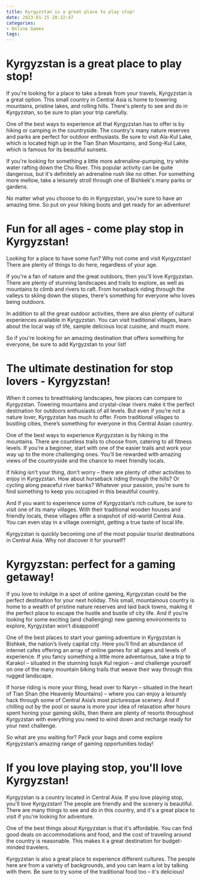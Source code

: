 ```yaml
---
title: Kyrgyzstan is a great place to play stop!
date: 2023-01-15 20:32:47
categories:
- Online Games
tags:
---
```



#  Kyrgyzstan is a great place to play stop!

If you're looking for a place to take a break from your travels, Kyrgyzstan is a great option. This small country in Central Asia is home to towering mountains, pristine lakes, and rolling hills. There's plenty to see and do in Kyrgyzstan, so be sure to plan your trip carefully.

One of the best ways to experience all that Kyrgyzstan has to offer is by hiking or camping in the countryside. The country's many nature reserves and parks are perfect for outdoor enthusiasts. Be sure to visit Ala-Kul Lake, which is located high up in the Tian Shan Mountains, and Song-Kul Lake, which is famous for its beautiful sunsets.

If you're looking for something a little more adrenaline-pumping, try white water rafting down the Chu River. This popular activity can be quite dangerous, but it's definitely an adrenaline rush like no other. For something more mellow, take a leisurely stroll through one of Bishkek's many parks or gardens.

No matter what you choose to do in Kyrgyzstan, you're sure to have an amazing time. So put on your hiking boots and get ready for an adventure!

#  Fun for all ages - come play stop in Kyrgyzstan!

Looking for a place to have some fun? Why not come and visit Kyrgyzstan! There are plenty of things to do here, regardless of your age.

If you're a fan of nature and the great outdoors, then you'll love Kyrgyzstan. There are plenty of stunning landscapes and trails to explore, as well as mountains to climb and rivers to raft. From horseback riding through the valleys to skiing down the slopes, there's something for everyone who loves being outdoors.

In addition to all the great outdoor activities, there are also plenty of cultural experiences available in Kyrgyzstan. You can visit traditional villages, learn about the local way of life, sample delicious local cuisine, and much more.

So if you're looking for an amazing destination that offers something for everyone, be sure to add Kyrgyzstan to your list!

#  The ultimate destination for stop lovers - Kyrgyzstan!

When it comes to breathtaking landscapes, few places can compare to Kyrgyzstan. Towering mountains and crystal-clear rivers make it the perfect destination for outdoors enthusiasts of all levels. But even if you’re not a nature lover, Kyrgyzstan has much to offer. From traditional villages to bustling cities, there’s something for everyone in this Central Asian country.

One of the best ways to experience Kyrgyzstan is by hiking in the mountains. There are countless trails to choose from, catering to all fitness levels. If you’re a beginner, start with one of the easier trails and work your way up to the more challenging ones. You’ll be rewarded with amazing views of the countryside and the chance to meet friendly locals.

If hiking isn’t your thing, don’t worry – there are plenty of other activities to enjoy in Kyrgyzstan. How about horseback riding through the hills? Or cycling along peaceful river banks? Whatever your passion, you’re sure to find something to keep you occupied in this beautiful country.

And if you want to experience some of Kyrgyzstan’s rich culture, be sure to visit one of its many villages. With their traditional wooden houses and friendly locals, these villages offer a snapshot of old-world Central Asia. You can even stay in a village overnight, getting a true taste of local life.

Kyrgyzstan is quickly becoming one of the most popular tourist destinations in Central Asia. Why not discover it for yourself?

#  Kyrgyzstan: perfect for a gaming getaway!

If you love to indulge in a spot of online gaming, Kyrgyzstan could be the perfect destination for your next holiday. This small, mountainous country is home to a wealth of pristine nature reserves and laid back towns, making it the perfect place to escape the hustle and bustle of city life. And if you’re looking for some exciting (and challenging) new gaming environments to explore, Kyrgyzstan won’t disappoint!

One of the best places to start your gaming adventure in Kyrgyzstan is Bishkek, the nation’s lively capital city. Here you’ll find an abundance of internet cafes offering an array of online games for all ages and levels of experience. If you fancy something a little more adventurous, take a trip to Karakol – situated in the stunning Issyk Kul region – and challenge yourself on one of the many mountain biking trails that weave their way through this rugged landscape.

If horse riding is more your thing, head over to Naryn – situated in the heart of Tian Shan (the Heavenly Mountains) – where you can enjoy a leisurely hack through some of Central Asia’s most picturesque scenery. And if chilling out by the pool or sauna is more your idea of relaxation after hours spent honing your gaming skills, then there are plenty of resorts throughout Kyrgyzstan with everything you need to wind down and recharge ready for your next challenge.

So what are you waiting for? Pack your bags and come explore Kyrgyzstan’s amazing range of gaming opportunities today!

#  If you love playing stop, you'll love Kyrgyzstan!

Kyrgyzstan is a country located in Central Asia. If you love playing stop, you'll love Kyrgyzstan! The people are friendly and the scenery is beautiful. There are many things to see and do in this country, and it's a great place to visit if you're looking for adventure.

One of the best things about Kyrgyzstan is that it's affordable. You can find good deals on accommodations and food, and the cost of traveling around the country is reasonable. This makes it a great destination for budget-minded travelers.

Kyrgyzstan is also a great place to experience different cultures. The people here are from a variety of backgrounds, and you can learn a lot by talking with them. Be sure to try some of the traditional food too – it's delicious!